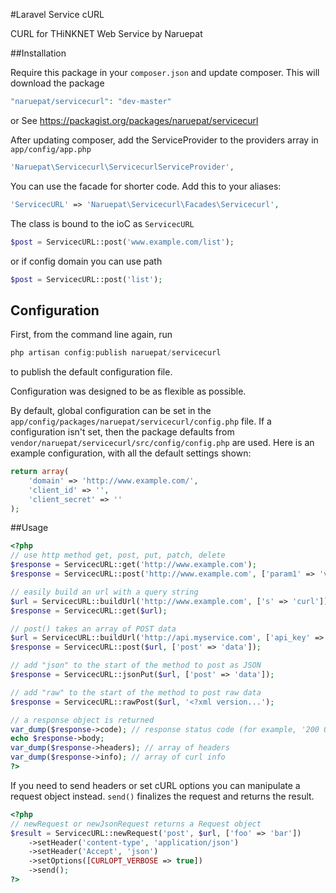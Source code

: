 #Laravel Service cURL

CURL for THiNKNET Web Service by Naruepat

##Installation

Require this package in your `composer.json` and update composer. This will download the package

```php
"naruepat/servicecurl": "dev-master"
```
or See https://packagist.org/packages/naruepat/servicecurl


After updating composer, add the ServiceProvider to the providers array in `app/config/app.php`

```php
'Naruepat\Servicecurl\ServicecurlServiceProvider',
```

You can use the facade for shorter code. Add this to your aliases:

```php
'ServicecURL' => 'Naruepat\Servicecurl\Facades\Servicecurl',
```

The class is bound to the ioC as `ServicecURL`

```php
$post = ServicecURL::post('www.example.com/list');
```

or if config domain you can use path

```php
$post = ServicecURL::post('list');
```

## Configuration

First, from the command line again, run 

```php
php artisan config:publish naruepat/servicecurl
```
to publish the default configuration file.


Configuration was designed to be as flexible as possible.

By default, global configuration can be set in the `app/config/packages/naruepat/servicecurl/config.php` file.  If a configuration isn't set, then the package defaults from `vendor/naruepat/servicecurl/src/config/config.php` are used.  Here is an example configuration, with all the default settings shown:

```php
return array(
	'domain' => 'http://www.example.com/',
	'client_id' => '',
	'client_secret' => ''
);
```

##Usage
```php
<?php
// use http method get, post, put, patch, delete
$response = ServicecURL::get('http://www.example.com');
$response = ServicecURL::post('http://www.example.com', ['param1' => 'value1']);

// easily build an url with a query string
$url = ServicecURL::buildUrl('http://www.example.com', ['s' => 'curl']);
$response = ServicecURL::get($url);

// post() takes an array of POST data
$url = ServicecURL::buildUrl('http://api.myservice.com', ['api_key' => 'my_api_key']);
$response = ServicecURL::post($url, ['post' => 'data']);

// add "json" to the start of the method to post as JSON
$response = ServicecURL::jsonPut($url, ['post' => 'data']);

// add "raw" to the start of the method to post raw data
$response = ServicecURL::rawPost($url, '<?xml version...');

// a response object is returned
var_dump($response->code); // response status code (for example, '200 OK')
echo $response->body;
var_dump($response->headers); // array of headers
var_dump($response->info); // array of curl info
?>
```

If you need to send headers or set cURL options you can manipulate a request object instead. `send()` finalizes the request and returns the result.

```php
<?php
// newRequest or newJsonRequest returns a Request object
$result = ServicecURL::newRequest('post', $url, ['foo' => 'bar'])
	->setHeader('content-type', 'application/json')
	->setHeader('Accept', 'json')
	->setOptions([CURLOPT_VERBOSE => true])
	->send();
?>
```
